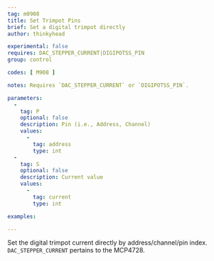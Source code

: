 ```yaml
---
tag: m0908
title: Set Trimpot Pins
brief: Set a digital trimpot directly
author: thinkyhead

experimental: false
requires: DAC_STEPPER_CURRENT|DIGIPOTSS_PIN
group: control

codes: [ M908 ]

notes: Requires `DAC_STEPPER_CURRENT` or `DIGIPOTSS_PIN`.

parameters:
  -
    tag: P
    optional: false
    description: Pin (i.e., Address, Channel)
    values:
      -
        tag: address
        type: int
  -
    tag: S
    optional: false
    description: Current value
    values:
      -
        tag: current
        type: int

examples:

---
```


Set the digital trimpot current directly by address/channel/pin index. `DAC_STEPPER_CURRENT` pertains to the MCP4728.
